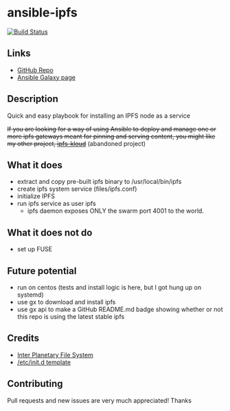 # ansible-ipfs

[![Build Status](https://travis-ci.org/insanity54/ansible-ipfs.svg?branch=master)](https://travis-ci.org/insanity54/ansible-ipfs)

## Links

* [GitHub Repo](https://github.com/insanity54/ansible-ipfs/)
* [Ansible Galaxy page](https://galaxy.ansible.com/insanity54/ipfs/)


## Description

Quick and easy playbook for installing an IPFS node as a service

~~If you are looking for a way of using Ansible to deploy and manage one or more ipfs gateways meant for pinning and serving content, you might like my other project, [ipfs-kloud](https://github.com/insanity54/ipfs-kloud)~~ (abandoned project)


## What it does

* extract and copy pre-built ipfs binary to /usr/local/bin/ipfs
* create ipfs system service (files/ipfs.conf)
* initialize IPFS
* run ipfs service as user ipfs
  * ipfs daemon exposes ONLY the swarm port 4001 to the world.



## What it does not do

* set up FUSE


## Future potential

* run on centos (tests and install logic is here, but I got hung up on systemd)
* use gx to download and install ipfs
* use gx api to make a GitHub README.md badge showing whether or not this repo is using the latest stable ipfs


## Credits

* [Inter Planetary File System](https://ipfs.io/)
* [/etc/init.d template](https://github.com/fhd/init-script-template)

## Contributing

Pull requests and new issues are very much appreciated! Thanks
